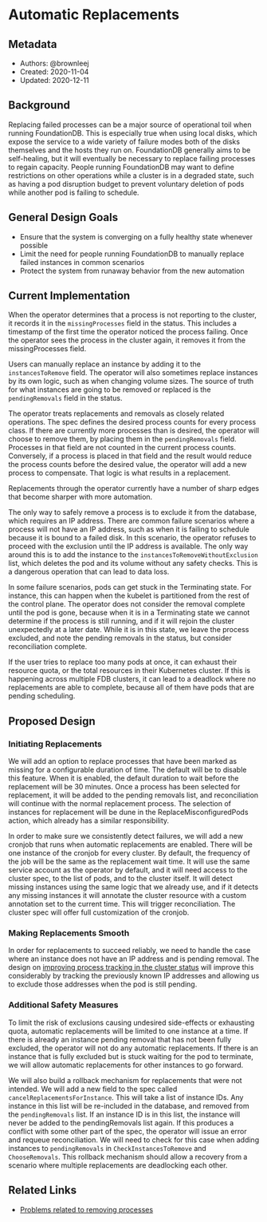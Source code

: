 # Automatic Replacements

## Metadata

* Authors: @brownleej
* Created: 2020-11-04
* Updated: 2020-12-11

## Background

Replacing failed processes can be a major source of operational toil when running FoundationDB. This is especially true when using local disks, which expose the service to a wide variety of failure modes both of the disks themselves and the hosts they run on. FoundationDB generally aims to be self-healing, but it will eventually be necessary to replace failing processes to regain capacity. People running FoundationDB may want to define restrictions on other operations while a cluster is in a degraded state, such as having a pod disruption budget to prevent voluntary deletion of pods while another pod is failing to schedule.

## General Design Goals

* Ensure that the system is converging on a fully healthy state whenever possible
* Limit the need for people running FoundationDB to manually replace failed instances in common scenarios
* Protect the system from runaway behavior from the new automation

## Current Implementation

When the operator determines that a process is not reporting to the cluster, it records it in the `missingProcesses` field in the status. This includes a timestamp of the first time the operator noticed the process failing. Once the operator sees the process in the cluster again, it removes it from the missingProcesses field.

Users can manually replace an instance by adding it to the `instancesToRemove` field. The operator will also sometimes replace instances by its own logic, such as when changing volume sizes. The source of truth for what instances are going to be removed or replaced is the `pendingRemovals` field in the status.

The operator treats replacements and removals as closely related operations. The spec defines the desired process counts for every process class. If there are currently more processes than is desired, the operator will choose to remove them, by placing them in the `pendingRemovals` field. Processes in that field are not counted in the current process counts. Conversely, if a process is placed in that field and the result would reduce the process counts before the desired value, the operator will add a new process to compensate. That logic is what results in a replacement.

Replacements through the operator currently have a number of sharp edges that become sharper with more automation.

The only way to safely remove a process is to exclude it from the database, which requires an IP address. There are common failure scenarios where a process will not have an IP address, such as when it is failing to schedule because it is bound to a failed disk. In this scenario, the operator refuses to proceed with the exclusion until the IP address is available. The only way around this is to add the instance to the `instancesToRemoveWithoutExclusion` list, which deletes the pod and its volume without any safety checks. This is a dangerous operation that can lead to data loss.

In some failure scenarios, pods can get stuck in the Terminating state. For instance, this can happen when the kubelet is partitioned from the rest of the control plane. The operator does not consider the removal complete until the pod is gone, because when it is in a Terminating state we cannot determine if the process is still running, and if it will rejoin the cluster unexpectedly at a later date. While it is in this state, we leave the process excluded, and note the pending removals in the status, but consider reconciliation complete.

If the user tries to replace too many pods at once, it can exhaust their resource quota, or the total resources in their Kubernetes cluster. If this is happening across multiple FDB clusters, it can lead to a deadlock where no replacements are able to complete, because all of them have pods that are pending scheduling. 

## Proposed Design

### Initiating Replacements

We will add an option to replace processes that have been marked as missing for a configurable duration of time. The default will be to disable this feature. When it is enabled, the default duration to wait before the replacement will be 30 minutes. Once a process has been selected for replacement, it will be added to the pending removals list, and reconciliation will continue with the normal replacement process. The selection of instances for replacement will be dune in the ReplaceMisconfiguredPods action, which already has a similar responsibility.

In order to make sure we consistently detect failures, we will add a new cronjob that runs when automatic replacements are enabled. There will be one instance of the cronjob for every cluster. By default, the frequency of the job will be the same as the replacement wait time. It will use the same service account as the operator by default, and it will need access to the cluster spec, to the list of pods, and to the cluster itself. It will detect missing instances using the same logic that we already use, and if it detects any missing instances it will annotate the cluster resource with a custom annotation set to the current time. This will trigger reconciliation. The cluster spec will offer full customization of the cronjob.

### Making Replacements Smooth

In order for replacements to succeed reliably, we need to handle the case where an instance does not have an IP address and is pending removal. The design on [improving process tracking in the cluster status](https://github.com/FoundationDB/fdb-kubernetes-operator/blob/master/docs/design/process_group_status.md) will improve this considerably by tracking the previously known IP addresses and allowing us to exclude those addresses when the pod is still pending.

### Additional Safety Measures

To limit the risk of exclusions causing undesired side-effects or exhausting quota, automatic replacements will be limited to one instance at a time. If there is already an instance pending removal that has not been fully excluded, the operator will not do any automatic replacements. If there is an instance that is fully excluded but is stuck waiting for the pod to terminate, we will allow automatic replacements for other instances to go forward.

We will also build a rollback mechanism for replacements that were not intended. We will add a new field to the spec called `cancelReplacementsForInstance`. This will take a list of instance IDs. Any instance in this list will be re-included in the database, and removed from the `pendingRemovals` list. If an instance ID is in this list, the instance will never be added to the pendingRemovals list again. If this produces a conflict with some other part of the spec, the operator will issue an error and requeue reconciliation. We will need to check for this case when adding instances to `pendingRemovals` in `CheckInstancesToRemove` and `ChooseRemovals`. This rollback mechanism should allow a recovery from a scenario where multiple replacements are deadlocking each other.

## Related Links

* [Problems related to removing processes](https://github.com/FoundationDB/fdb-kubernetes-operator/issues?q=is%3Aissue+is%3Aopen+label%3Aremoval-problems)
